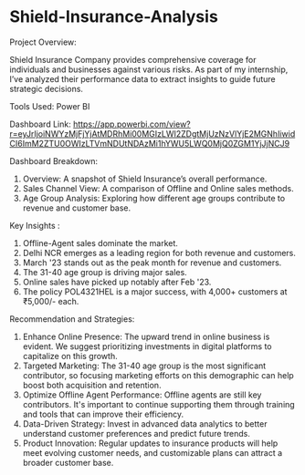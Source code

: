 # Shield-Insurance-Analysis
Project Overview:

Shield Insurance Company provides comprehensive coverage for individuals and businesses against various risks. As part of my internship, I’ve analyzed their performance data to extract insights to guide future strategic decisions.

Tools Used:
Power BI


Dashboard Link: https://app.powerbi.com/view?r=eyJrIjoiNWYzMjFjYjAtMDRhMi00MGIzLWI2ZDgtMjUzNzVlYjE2MGNhIiwidCI6ImM2ZTU0OWIzLTVmNDUtNDAzMi1hYWU5LWQ0MjQ0ZGM1YjJjNCJ9

Dashboard Breakdown:
1. Overview: A snapshot of Shield Insurance’s overall performance.
2. Sales Channel View: A comparison of Offline and Online sales methods.
3. Age Group Analysis: Exploring how different age groups contribute to revenue and customer base.

Key Insights :
1.	Offline-Agent sales dominate the market.
2. Delhi NCR emerges as a leading region for both revenue and customers.
3. March '23 stands out as the peak month for revenue and customers.
4. The 31-40 age group is driving major sales.
5. Online sales have picked up notably after Feb '23.
6. The policy POL4321HEL is a major success, with 4,000+ customers at ₹5,000/- each.

Recommendation and Strategies:
1.	Enhance Online Presence: The upward trend in online business is evident. We suggest prioritizing investments in digital platforms to capitalize on this growth.
2.	Targeted Marketing: The 31-40 age group is the most significant contributor, so focusing marketing efforts on this demographic can help boost both acquisition and retention.
3.	Optimize Offline Agent Performance: Offline agents are still key contributors. It's important to continue supporting them through training and tools that can improve their efficiency.
4.	Data-Driven Strategy: Invest in advanced data analytics to better understand customer preferences and predict future trends.
5.	Product Innovation: Regular updates to insurance products will help meet evolving customer needs, and customizable plans can attract a broader customer base.

